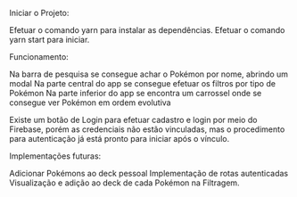 Iniciar o Projeto:

Efetuar o comando yarn para instalar as dependências.
Efetuar o comando yarn start para iniciar.

Funcionamento:

Na barra de pesquisa se consegue achar o Pokémon por nome, abrindo um modal
Na parte central do app se consegue efetuar os filtros por tipo de Pokémon
Na parte inferior do app se encontra um carrossel onde se consegue ver Pokémon em ordem evolutiva

Existe um botão de Login para efetuar cadastro e login por meio do Firebase, porém as credenciais não estão vinculadas,
mas o procedimento para autenticação já está pronto para iniciar após o vínculo.

Implementações futuras:

Adicionar Pokémons ao deck pessoal
Implementação de rotas autenticadas
Visualização e adição ao deck de cada Pokémon na Filtragem.